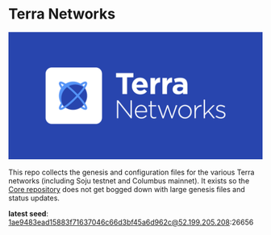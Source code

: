 
# Terra Networks
![banner](../terra-networks.png)

This repo collects the genesis and configuration files for the various Terra networks (including Soju testnet and Columbus mainnet). 
It exists so the [Core repository](https://github.com/terra-project/core) does not get bogged down with large genesis files and status updates.

**latest seed**: 1ae9483ead15883f71637046c66d3bf45a6d962c@52.199.205.208:26656

